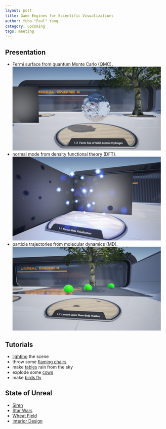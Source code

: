 ```yaml
---
layout: post
title: Game Engines for Scientific Visualizations
author: Yubo "Paul" Yang
category: upcoming
tags: meeting 
---
```


## Presentation

  - Fermi surface from quantum Monte Carlo (QMC).
  ![fermi surface](../images/fermi_sea.png)
  - normal mode from density functional theory (DFT).
  ![normal mode](../images/mode4.gif)
  - particle trajectories from molecular dynamics (MD).
  ![lennard jones](../images/lj_3bd.png)

## Tutorials
  
  - [lighting][lighting] the scene
  - throw some [flaming chairs][flaming chairs]
  - make [tables][table rain] rain from the sky
  - explode some [cows][explode cows]
  - make [birds fly][birds fly]

## State of Unreal

  - [Siren][Siren]
  - [Star Wars][Star Wars]
  - [Wheat Field][Wheat Field]
  - [Interior Design][Interior Design]

[lighting]: https://youtu.be/kFaEf8V8XYY?t=802
[flaming chairs]: https://youtu.be/pdjFm7YA8vI?t=181
[table rain]: https://youtu.be/PpVfL2OhkmI?t=248
[explode cows]:https://youtu.be/9-7SmkasS_A?t=1241
[birds fly]:https://youtu.be/NSHlKxqoc9s?t=252

[Siren]:https://youtu.be/jwKeLsTG12A?t=999
[Star Wars]:https://youtu.be/jwKeLsTG12A?t=2391
[Wheat Field]:https://www.youtube.com/watch?v=r5cf0-q3ikA
[Interior Design]:https://youtu.be/E3LtFrMAvQ4?t=453
